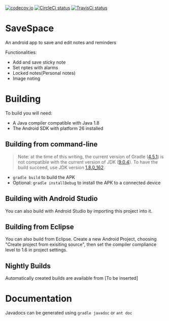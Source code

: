 [![codecov.io](https://codecov.io/github/ChesterEucrine/SaveSpace-Android/branch/master/graph/badge.svg)](https://codecov.io/github/ChesterEucrine/SaveSpace-Android)
<a href="https://circleci.com/gh/ChesterEucrine/SaveSpace-Android"><img src="https://circleci.com/gh/ChesterEucrine/SaveSpace-Android.svg?style=svg" alt='CircleCi status'></a>
<a href="https://travis-ci.com/github/ChesterEucrine/SaveSpace-Android"><img src="https://travis-ci.com/ChesterEucrine/SaveSpace-Android.svg" alt='TravisCi status'></a>

SaveSpace
=========
 
An android app to save and edit notes and reminders

Functionalities:
* Add and save sticky note
* Set nptes with alarms
* Locked notes(Personal notes)
* Image noting

Building
========
To build you will need:

 * A Java compiler compatible with Java 1.8
 * The Android SDK with platform 26 installed

Building from command-line
--------------------------
> Note: at the time of this writing, the current version of Gradle ([4.5.1](https://gradle.org/releases/)) is not compatible with the current version of JDK ([9.0.4](http://www.oracle.com/technetwork/java/javase/downloads/jdk9-downloads-3848520.html)). To have the build succeed, use JDK version [1.8.0_162](http://www.oracle.com/technetwork/java/javase/downloads/jdk8-downloads-2133151.html).
 * `gradle build` to build the APK
 * Optional: `gradle installDebug` to install the APK to a connected device

Building with Android Studio
---------------------
You can also build with Android Studio by importing this project into it.

Building from Eclipse
---------------------
You can also build from Eclipse. Create a new Android Project, choosing "Create
project from exisiting source", then set the compiler compliance level to 1.6
in project settings.

Nightly Builds
---------------------
Automatically created builds are available from [To be inserted]

Documentation
=============
Javadocs can be generated using `gradle javadoc` or `ant doc`

  [1]: https://github.com/ChesterEucrine/SaveSpace-Android/issues
  [2]: https://github.com/ChesterEucrine/SaveSpace-Android/wiki
